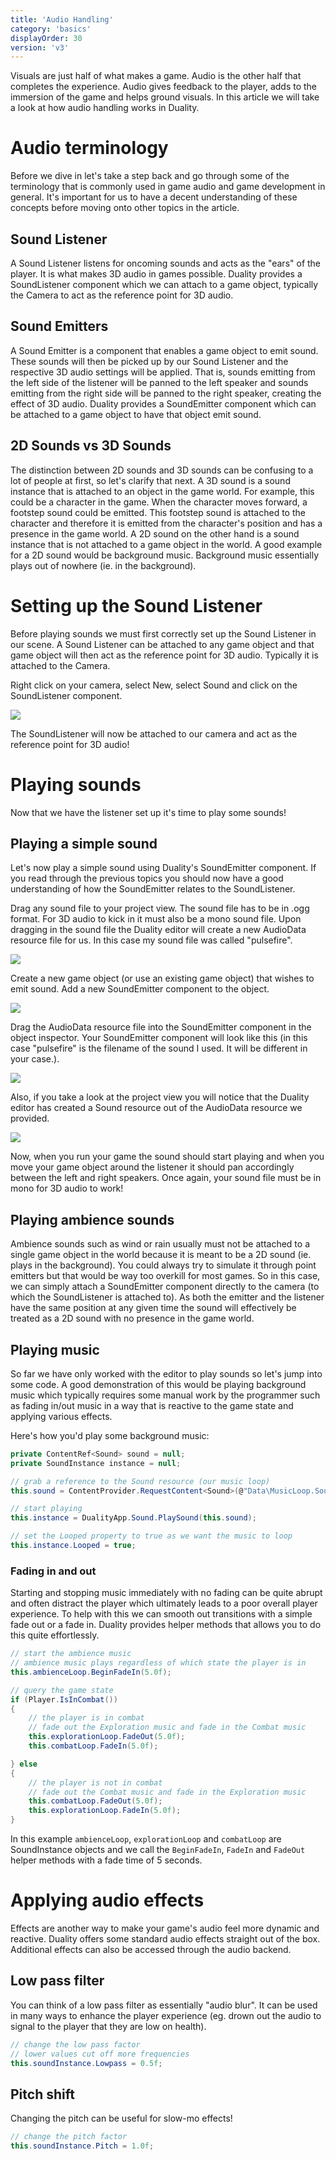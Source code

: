 ```yaml
---
title: 'Audio Handling'
category: 'basics'
displayOrder: 30
version: 'v3'
---
```


Visuals are just half of what makes a game. Audio is the other half that completes the experience. Audio gives feedback to the player, adds to the immersion of the game and helps ground visuals. In this article we will take a look at how audio handling works in Duality.

# Audio terminology

Before we dive in let's take a step back and go through some of the terminology that is commonly used in game audio and game development in general. It's important for us to have a decent understanding of these concepts before moving onto other topics in the article.

## Sound Listener

A Sound Listener listens for oncoming sounds and acts as the "ears" of the player. It is what makes 3D audio in games possible. Duality provides a SoundListener component which we can attach to a game object, typically the Camera to act as the reference point for 3D audio.

## Sound Emitters

A Sound Emitter is a component that enables a game object to emit sound. These sounds will then be picked up by our Sound Listener and the respective 3D audio settings will be applied. That is, sounds emitting from the left side of the listener will be panned to the left speaker and sounds emitting from the right side will be panned to the right speaker, creating the effect of 3D audio. Duality provides a SoundEmitter component which can be attached to a game object to have that object emit sound.

## 2D Sounds vs 3D Sounds

The distinction between 2D sounds and 3D sounds can be confusing to a lot of people at first, so let's clarify that next. A 3D sound is a sound instance that is attached to an object in the game world. For example, this could be a character in the game. When the character moves forward, a footstep sound could be emitted. This footstep sound is attached to the character and therefore it is emitted from the character's position and has a presence in the game world. A 2D sound on the other hand is a sound instance that is not attached to a game object in the world. A good example for a 2D sound would be background music. Background music essentially plays out of nowhere (ie. in the background).

# Setting up the Sound Listener

Before playing sounds we must first correctly set up the Sound Listener in our scene. A Sound Listener can be attached to any game object and that game object will then act as the reference point for 3D audio. Typically it is attached to the Camera.

Right click on your camera, select New, select Sound and click on the SoundListener component.

![](../img/AudioHandling/settingUpTheSoundListener.png)

The SoundListener will now be attached to our camera and act as the reference point for 3D audio!

# Playing sounds

Now that we have the listener set up it's time to play some sounds!

## Playing a simple sound

Let's now play a simple sound using Duality's SoundEmitter component. If you read through the previous topics you should now have a good understanding of how the SoundEmitter relates to the SoundListener.

Drag any sound file to your project view. The sound file has to be in .ogg format. For 3D audio to kick in it must also be a mono sound file. Upon dragging in the sound file the Duality editor will create a new AudioData resource file for us. In this case my sound file was called "pulsefire".

![](../img/AudioHandling/audioDataResource.png)

Create a new game object (or use an existing game object) that wishes to emit sound. Add a new SoundEmitter component to the object.

![](../img/AudioHandling/addingASoundEmitter.png)

Drag the AudioData resource file into the SoundEmitter component in the object inspector. Your SoundEmitter component will look like this (in this case "pulsefire" is the filename of the sound I used. It will be different in your case.).

![](../img/AudioHandling/soundEmitterAfterAddingSound.png)

Also, if you take a look at the project view you will notice that the Duality editor has created a Sound resource out of the AudioData resource we provided.

![](../img/AudioHandling/soundResource.png)

Now, when you run your game the sound should start playing and when you move your game object around the listener it should pan accordingly between the left and right speakers. Once again, your sound file must be in mono for 3D audio to work!

## Playing ambience sounds

Ambience sounds such as wind or rain usually must not be attached to a single game object in the world because it is meant to be a 2D sound (ie. plays in the background). You could always try to simulate it through point emitters but that would be way too overkill for most games. So in this case, we can simply attach a SoundEmitter component directly to the camera (to which the SoundListener is attached to). As both the emitter and the listener have the same position at any given time the sound will effectively be treated as a 2D sound with no presence in the game world.

## Playing music

So far we have only worked with the editor to play sounds so let's jump into some code. A good demonstration of this would be playing background music which typically requires some manual work by the programmer such as fading in/out music in a way that is reactive to the game state and applying various effects.

Here's how you'd play some background music:

```csharp
private ContentRef<Sound> sound = null;
private SoundInstance instance = null;

// grab a reference to the Sound resource (our music loop)
this.sound = ContentProvider.RequestContent<Sound>(@"Data\MusicLoop.Sound.Res");

// start playing
this.instance = DualityApp.Sound.PlaySound(this.sound);

// set the Looped property to true as we want the music to loop
this.instance.Looped = true;
```

### Fading in and out

Starting and stopping music immediately with no fading can be quite abrupt and often distract the player which ultimately leads to a poor overall player experience. To help with this we can smooth out transitions with a simple fade out or a fade in. Duality provides helper methods that allows you to do this quite effortlessly.

```csharp
// start the ambience music
// ambience music plays regardless of which state the player is in
this.ambienceLoop.BeginFadeIn(5.0f);

// query the game state
if (Player.IsInCombat())
{
    // the player is in combat
    // fade out the Exploration music and fade in the Combat music
    this.explorationLoop.FadeOut(5.0f);
    this.combatLoop.FadeIn(5.0f);

} else
{
    // the player is not in combat
    // fade out the Combat music and fade in the Exploration music
    this.combatLoop.FadeOut(5.0f);
    this.explorationLoop.FadeIn(5.0f);
}
```

In this example `ambienceLoop`, `explorationLoop` and `combatLoop` are SoundInstance objects and we call the `BeginFadeIn`, `FadeIn` and `FadeOut` helper methods with a fade time of 5 seconds.

# Applying audio effects

Effects are another way to make your game's audio feel more dynamic and reactive. Duality offers some standard audio effects straight out of the box. Additional effects can also be accessed through the audio backend.

## Low pass filter

You can think of a low pass filter as essentially "audio blur". It can be used in many ways to enhance the player experience (eg. drown out the audio to signal to the player that they are low on health).

```csharp
// change the low pass factor
// lower values cut off more frequencies
this.soundInstance.Lowpass = 0.5f;
```

## Pitch shift

Changing the pitch can be useful for slow-mo effects!

```csharp
// change the pitch factor
this.soundInstance.Pitch = 1.0f;
```
